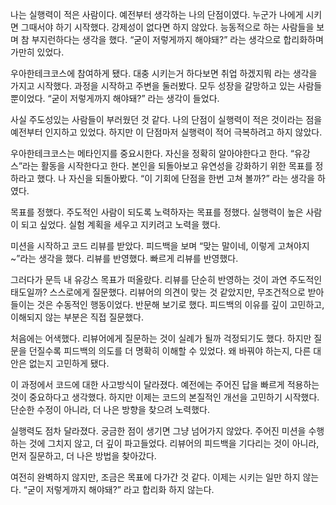 나는 실행력이 적은 사람이다. 예전부터 생각하는 나의 단점이였다. 누군가 나에게 시키면 그때서야 하기 시작했다. 강제성이 없다면 하지 않았다. 능동적으로 하는 사람들을 보며 참 부지런하다는 생각을 했다. “굳이 저렇게까지 해야돼?” 라는 생각으로 합리화하며 가만히 있었다.

우아한테크코스에 참여하게 됐다. 대충 시키는거 하다보면 취업 하겠지뭐 라는 생각을 가지고 시작했다. 과정을 시작하고 주변을 둘러봤다. 모두 성장을 갈망하고 있는 사람들 뿐이었다. “굳이 저렇게까지 해야돼?” 라는 생각이 들었다.

사실 주도성있는 사람들이 부러웠던 것 같다. 나의 단점이 실행력이 적은 것이라는 점을 예전부터 인지하고 있었다. 하지만 이 단점마저 실행력이 적어 극복하려고 하지 않았다. 

우아한테크코스는 메타인지를 중요시한다. 자신을 정확히 알아야한다고 한다. “유강스”라는 활동을 시작한다고 한다. 본인을 되돌아보고 유연성을 강화하기 위한 목표를 정하라고 했다. 나 자신을 되돌아봤다. “이 기회에 단점을 한번 고쳐 볼까?” 라는 생각을 하였다.

목표를 정했다. 주도적인 사람이 되도록 노력하자는 목표를 정했다. 실행력이 높은 사람이 되고 싶었다. 실험 계획을 세우고 지키려고 노력을 했다.

미션을 시작하고 코드 리뷰를 받았다. 피드백을 보며 “맞는 말이네, 이렇게 고쳐야지~”라는 생각을 했다. 리뷰를 반영했다. 빠르게 리뷰를 반영했다. 

그러다가 문득 내 유강스 목표가 떠올랐다. 리뷰를 단순히 반영하는 것이 과연 주도적인 태도일까? 스스로에게 질문했다. 리뷰어의 의견이 맞는 것 같았지만, 무조건적으로 받아들이는 것은 수동적인 행동이었다. 반문해 보기로 했다. 피드백의 이유를 깊이 고민하고, 이해되지 않는 부분은 직접 질문했다.

처음에는 어색했다. 리뷰어에게 질문하는 것이 실례가 될까 걱정되기도 했다. 하지만 질문을 던질수록 피드백의 의도를 더 명확히 이해할 수 있었다. 왜 바꿔야 하는지, 다른 대안은 없는지 고민하게 됐다.

이 과정에서 코드에 대한 사고방식이 달라졌다. 예전에는 주어진 답을 빠르게 적용하는 것이 중요하다고 생각했다. 하지만 이제는 코드의 본질적인 개선을 고민하기 시작했다. 단순한 수정이 아니라, 더 나은 방향을 찾으려 노력했다.

실행력도 점차 달라졌다. 궁금한 점이 생기면 그냥 넘어가지 않았다. 주어진 미션을 수행하는 것에 그치지 않고, 더 깊이 파고들었다. 리뷰어의 피드백을 기다리는 것이 아니라, 먼저 질문하고, 더 나은 방법을 찾아갔다.

여전히 완벽하지 않지만, 조금은 목표에 다가간 것 같다. 이제는 시키는 일만 하지 않는다. “굳이 저렇게까지 해야돼?” 라고 합리화 하지 않는다. 
